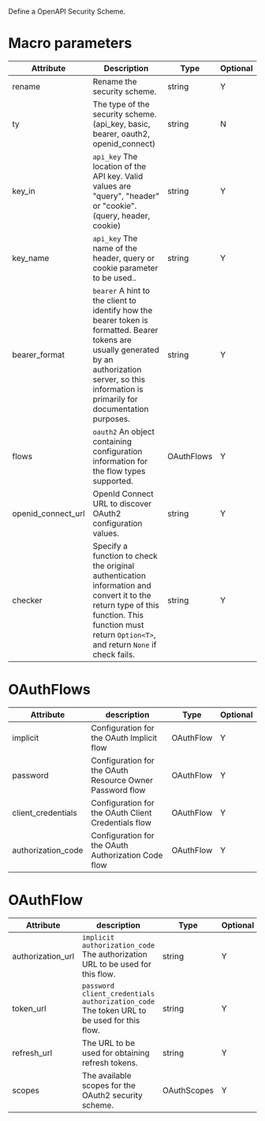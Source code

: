 Define a OpenAPI Security Scheme.

# Macro parameters

| Attribute          | Description                                                                                                                                                                                               | Type       | Optional |
|--------------------|-----------------------------------------------------------------------------------------------------------------------------------------------------------------------------------------------------------|------------|----------|
| rename             | Rename the security scheme.                                                                                                                                                                               | string     | Y        |
| ty                 | The type of the security scheme. (api_key, basic, bearer, oauth2, openid_connect)                                                                                                                         | string     | N        |
| key_in             | `api_key` The location of the API key. Valid values are "query", "header" or "cookie". (query, header, cookie)                                                                                            | string     | Y        |
| key_name           | `api_key` The name of the header, query or cookie parameter to be used..                                                                                                                                  | string     | Y        |
| bearer_format      | `bearer` A hint to the client to identify how the bearer token is formatted. Bearer tokens are usually generated by an authorization server, so this information is primarily for documentation purposes. | string     | Y        |
| flows              | `oauth2` An object containing configuration information for the flow types supported.                                                                                                                     | OAuthFlows | Y        |
| openid_connect_url | OpenId Connect URL to discover OAuth2 configuration values.                                                                                                                                               | string     | Y        |
| checker            | Specify a function to check the original authentication information and convert it to the return type of this function. This function must return `Option<T>`, and return `None` if check fails.          | string     | Y        |

# OAuthFlows

| Attribute          | description                                              | Type      | Optional |
|--------------------|----------------------------------------------------------|-----------|----------|
| implicit           | Configuration for the OAuth Implicit flow                | OAuthFlow | Y        |
| password           | Configuration for the OAuth Resource Owner Password flow | OAuthFlow | Y        |
| client_credentials | Configuration for the OAuth Client Credentials flow      | OAuthFlow | Y        |
| authorization_code | Configuration for the OAuth Authorization Code flow      | OAuthFlow | Y        |

# OAuthFlow

| Attribute         | description                                                                                  | Type        | Optional |
|-------------------|----------------------------------------------------------------------------------------------|-------------|----------|
| authorization_url | `implicit` `authorization_code` The authorization URL to be used for this flow.              | string      | Y        |
| token_url         | `password` `client_credentials` `authorization_code` The token URL to be used for this flow. | string      | Y        |
| refresh_url       | The URL to be used for obtaining refresh tokens.                                             | string      | Y        |
| scopes            | The available scopes for the OAuth2 security scheme.                                         | OAuthScopes | Y        |

